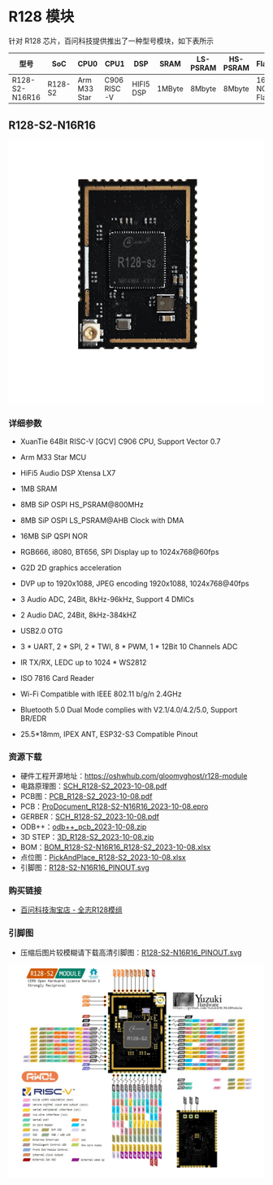 # R128 模块

针对 R128 芯片，百问科技提供推出了一种型号模块，如下表所示

| 型号                 | SoC     | CPU0           | CPU1        | DSP       | SRAM   | LS-PSRAM | HS-PSRAM | Flash         | DAC                                         |
| -------------------- | ------- | -------------- | ----------- | --------- | ------ | -------- | -------- | ------------- | ------------------------------------------- |
| R128-S2-N16R16 | R128-S2 | Arm M33 Star | C906 RISC-V | HIFI5 DSP | 1MByte | 8Mbyte   | 8Mbyte   | 16M NOR Flash | 2 Audio DAC<br/>LINEOUTLP/N<br/>LINEOUTRP/N |

## R128-S2-N16R16

![R128mm.png](assets/post/r128_module/1689918006306-r128mm-resized.png)

### 详细参数

- XuanTie 64Bit RISC-V [GCV] C906 CPU, Support Vector 0.7
- Arm M33 Star MCU
- HiFi5 Audio DSP Xtensa LX7



- 1MB SRAM
- 8MB   SiP OSPI HS_PSRAM@800MHz
- 8MB   SiP OSPI  LS_PSRAM@AHB Clock with DMA
- 16MB SiP QSPI NOR



- RGB666, i8080, BT656, SPI Display up to 1024x768@60fps
- G2D 2D graphics acceleration
- DVP up to 1920x1088, JPEG encoding 1920x1088, 1024x768@40fps



- 3 Audio ADC, 24Bit, 8kHz-96kHz, Support 4 DMICs
- 2 Audio DAC, 24Bit, 8kHz-384kHZ
- USB2.0 OTG
- 3 * UART, 2 * SPI, 2 * TWI, 8 * PWM, 1 * 12Bit 10 Channels ADC
- IR TX/RX, LEDC up to 1024 * WS2812
- ISO 7816 Card Reader
- Wi-Fi Compatible with IEEE 802.11 b/g/n 2.4GHz
- Bluetooth 5.0 Dual Mode complies with V2.1/4.0/4.2/5.0, Support BR/EDR



- 25.5*18mm, IPEX ANT, ESP32-S3 Compatible Pinout

### 资源下载

- 硬件工程开源地址：https://oshwhub.com/gloomyghost/r128-module
- 电路原理图：[SCH_R128-S2_2023-10-08.pdf](https://www.aw-ol.com/downloads?cat=22)
- PCB图：[PCB_R128-S2_2023-10-08.pdf](https://www.aw-ol.com/downloads?cat=22)
- PCB：[ProDocument_R128-S2-N16R16_2023-10-08.epro](https://www.aw-ol.com/downloads?cat=22)
- GERBER：[SCH_R128-S2_2023-10-08.pdf](https://www.aw-ol.com/downloads?cat=22)
- ODB++：[odb++_pcb_2023-10-08.zip](https://www.aw-ol.com/downloads?cat=22)
- 3D STEP：[3D_R128-S2_2023-10-08.zip](https://www.aw-ol.com/downloads?cat=22)
- BOM：[BOM_R128-S2-N16R16_R128-S2_2023-10-08.xlsx](https://www.aw-ol.com/downloads?cat=22)
- 点位图：[PickAndPlace_R128-S2_2023-10-08.xlsx](https://www.aw-ol.com/downloads?cat=22)
- 引脚图：[R128-S2-N16R16_PINOUT.svg](https://www.aw-ol.com/downloads?cat=22)

### 购买链接

- [百问科技淘宝店 - 全志R128模组](https://m.tb.cn/h.5T4uATe?tk=S079W0vCt6v)

### 引脚图

- 压缩后图片较模糊请下载高清引脚图：[R128-S2-N16R16_PINOUT.svg](https://www.aw-ol.com/downloads?cat=22)

![image-20231008155831215](assets/post/r128_module/image-20231008155831215.png)

